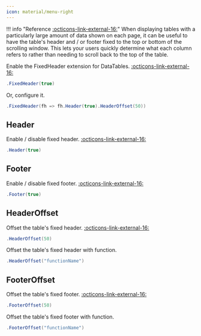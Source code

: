 ```yaml
---
icon: material/menu-right
---
```


!!! info "Reference [:octicons-link-external-16:](https://datatables.net/extensions/fixedheader/)"
	When displaying tables with a particularly large amount of data shown on each page, 
	it can be useful to have the table's header and / or footer fixed to the top or bottom of the scrolling window. 
	This lets your users quickly determine what each column refers to rather than needing to scroll back to the top of the table.
	
Enable the FixedHeader extension for DataTables.
[:octicons-link-external-16:](https://datatables.net/reference/option/fixedHeader)
```csharp
.FixedHeader(true)
```
Or, configure it.
```csharp
.FixedHeader(fh => fh.Header(true).HeaderOffset(50))
```

## Header
Enable / disable fixed header.
[:octicons-link-external-16:](https://datatables.net/reference/option/fixedHeader.header)
```csharp
.Header(true)
```

## Footer
Enable / disable fixed footer.
[:octicons-link-external-16:](https://datatables.net/reference/option/fixedHeader.footer)
```csharp
.Footer(true)
```

## HeaderOffset
Offset the table's fixed header.
[:octicons-link-external-16:](https://datatables.net/reference/option/fixedHeader.headerOffset)
```csharp
.HeaderOffset(50)
```
Offset the table's fixed header with function.
```csharp
.HeaderOffset("functionName")
```

## FooterOffset
Offset the table's fixed footer.
[:octicons-link-external-16:](https://datatables.net/reference/option/fixedHeader.footerOffset)
```csharp
.FooterOffset(50)
```
Offset the table's fixed footer with function.
```csharp
.FooterOffset("functionName")
```

